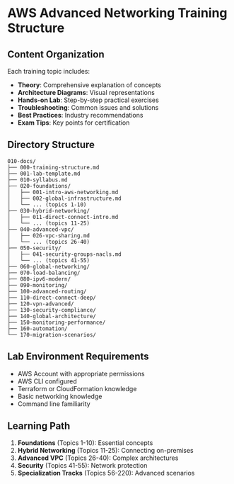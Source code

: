 # AWS Advanced Networking Training Structure

## Content Organization

Each training topic includes:
- **Theory**: Comprehensive explanation of concepts
- **Architecture Diagrams**: Visual representations
- **Hands-on Lab**: Step-by-step practical exercises
- **Troubleshooting**: Common issues and solutions
- **Best Practices**: Industry recommendations
- **Exam Tips**: Key points for certification

## Directory Structure

```
010-docs/
├── 000-training-structure.md
├── 001-lab-template.md
├── 010-syllabus.md
├── 020-foundations/
│   ├── 001-intro-aws-networking.md
│   ├── 002-global-infrastructure.md
│   └── ... (topics 1-10)
├── 030-hybrid-networking/
│   ├── 011-direct-connect-intro.md
│   └── ... (topics 11-25)
├── 040-advanced-vpc/
│   ├── 026-vpc-sharing.md
│   └── ... (topics 26-40)
├── 050-security/
│   ├── 041-security-groups-nacls.md
│   └── ... (topics 41-55)
├── 060-global-networking/
├── 070-load-balancing/
├── 080-ipv6-modern/
├── 090-monitoring/
├── 100-advanced-routing/
├── 110-direct-connect-deep/
├── 120-vpn-advanced/
├── 130-security-compliance/
├── 140-global-architecture/
├── 150-monitoring-performance/
├── 160-automation/
└── 170-migration-scenarios/
```

## Lab Environment Requirements

- AWS Account with appropriate permissions
- AWS CLI configured
- Terraform or CloudFormation knowledge
- Basic networking knowledge
- Command line familiarity

## Learning Path

1. **Foundations** (Topics 1-10): Essential concepts
2. **Hybrid Networking** (Topics 11-25): Connecting on-premises
3. **Advanced VPC** (Topics 26-40): Complex architectures
4. **Security** (Topics 41-55): Network protection
5. **Specialization Tracks** (Topics 56-220): Advanced scenarios